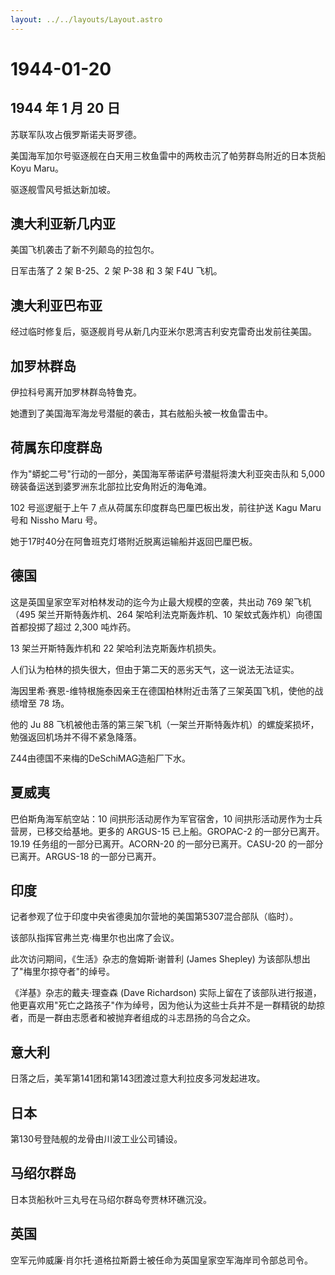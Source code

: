 ```yaml
---
layout: ../../layouts/Layout.astro
---
```


# 1944-01-20

## 1944 年 1 月 20 日

苏联军队攻占俄罗斯诺夫哥罗德。

美国海军加尔号驱逐舰在白天用三枚鱼雷中的两枚击沉了帕劳群岛附近的日本货船
Koyu Maru。

驱逐舰雪风号抵达新加坡。

## 澳大利亚新几内亚

美国飞机袭击了新不列颠岛的拉包尔。

日军击落了 2 架 B-25、2 架 P-38 和 3 架 F4U 飞机。

## 澳大利亚巴布亚

经过临时修复后，驱逐舰肖号从新几内亚米尔恩湾吉利安克雷奇出发前往美国。

## 加罗林群岛

伊拉科号离开加罗林群岛特鲁克。

她遭到了美国海军海龙号潜艇的袭击，其右舷船头被一枚鱼雷击中。

## 荷属东印度群岛

作为"蟒蛇二号"行动的一部分，美国海军蒂诺萨号潜艇将澳大利亚突击队和 5,000
磅装备运送到婆罗洲东北部拉比安角附近的海龟滩。

102 号巡逻艇于上午 7 点从荷属东印度群岛巴厘巴板出发，前往护送 Kagu Maru
号和 Nissho Maru 号。

她于17时40分在阿鲁班克灯塔附近脱离运输船并返回巴厘巴板。

## 德国

这是英国皇家空军对柏林发动的迄今为止最大规模的空袭，共出动 769
架飞机（495 架兰开斯特轰炸机、264 架哈利法克斯轰炸机、10
架蚊式轰炸机）向德国首都投掷了超过 2,300 吨炸药。

13 架兰开斯特轰炸机和 22 架哈利法克斯轰炸机损失。

人们认为柏林的损失很大，但由于第二天的恶劣天气，这一说法无法证实。

海因里希·赛恩-维特根施泰因亲王在德国柏林附近击落了三架英国飞机，使他的战绩增至
78 场。

他的 Ju 88
飞机被他击落的第三架飞机（一架兰开斯特轰炸机）的螺旋桨损坏，勉强返回机场并不得不紧急降落。

Z44由德国不来梅的DeSchiMAG造船厂下水。

## 夏威夷

巴伯斯角海军航空站：10 间拱形活动房作为军官宿舍，10
间拱形活动房作为士兵营房，已移交给基地。更多的 ARGUS-15 已上船。GROPAC-2
的一部分已离开。19.19 任务组的一部分已离开。ACORN-20
的一部分已离开。CASU-20 的一部分已离开。ARGUS-18 的一部分已离开。

## 印度

记者参观了位于印度中央省德奥加尔营地的美国第5307混合部队（临时）。

该部队指挥官弗兰克·梅里尔也出席了会议。

此次访问期间，《生活》杂志的詹姆斯·谢普利 (James Shepley)
为该部队想出了"梅里尔掠夺者"的绰号。

《洋基》杂志的戴夫·理查森 (Dave Richardson)
实际上留在了该部队进行报道，他更喜欢用"死亡之路孩子"作为绰号，因为他认为这些士兵并不是一群精锐的劫掠者，而是一群由志愿者和被抛弃者组成的斗志昂扬的乌合之众。

## 意大利

日落之后，美军第141团和第143团渡过意大利拉皮多河发起进攻。

## 日本

第130号登陆舰的龙骨由川波工业公司铺设。

## 马绍尔群岛

日本货船秋叶三丸号在马绍尔群岛夸贾林环礁沉没。

## 英国

空军元帅威廉·肖尔托·道格拉斯爵士被任命为英国皇家空军海岸司令部总司令。